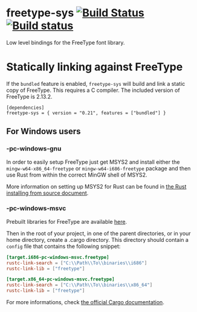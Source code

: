freetype-sys [![Build Status](https://travis-ci.org/PistonDevelopers/freetype-sys.svg?branch=master)](https://travis-ci.org/PistonDevelopers/freetype-sys) [![Build status](https://ci.appveyor.com/api/projects/status/cx6i2r1ibroywo2q?svg=true)](https://ci.appveyor.com/project/jhasse/freetype-sys)
============

Low level bindings for the FreeType font library.

# Statically linking against FreeType

If the `bundled` feature is enabled, `freetype-sys` will build and link a static copy of FreeType. This requires a C compiler. The included version of FreeType is 2.13.2.

```
[dependencies]
freetype-sys = { version = "0.21", features = ["bundled"] }
```

## For Windows users

### -pc-windows-gnu
In order to easily setup FreeType just get MSYS2 and install either the `mingw-w64-x86_64-freetype` or `mingw-w64-i686-freetype` package and then use Rust from within the correct MinGW shell of MSYS2.

More information on setting up MSYS2 for Rust can be found in [the Rust installing from source document](https://github.com/rust-lang/rust/blob/master/INSTALL.md#building-on-windows).

### -pc-windows-msvc
Prebuilt libraries for FreeType are available [here](https://github.com/PistonDevelopers/binaries).

Then in the root of your project, in one of the parent directories, or in your home directory, create a .cargo directory. This directory should contain a `config` file that contains the following snippet:

```toml
[target.i686-pc-windows-msvc.freetype]
rustc-link-search = ["C:\\Path\\To\\binaries\\i686"]
rustc-link-lib = ["freetype"]

[target.x86_64-pc-windows-msvc.freetype]
rustc-link-search = ["C:\\Path\\To\\binaries\\x86_64"]
rustc-link-lib = ["freetype"]
```

For more informations, check [the official Cargo documentation](https://doc.rust-lang.org/cargo/reference/build-scripts.html#overriding-build-scripts).
